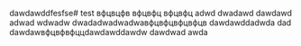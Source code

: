 dawdawddfesfse# test
вфцвцфв
вфцвфц
вфцвфц
adwd
dwadawd
dawdawd
adwad
wdwadw
dwadadwadwadwaвфцвфцвфцвфцв
dawdawddadwda
dad
dawdawвфцвфвфццdawdawddawdw
dawdwad
awda

